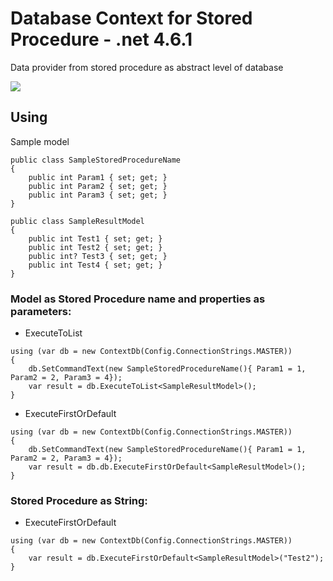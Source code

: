 # Database Context for Stored Procedure - .net 4.6.1
Data provider from stored procedure as abstract level of database 

![](https://sqlmentalist.files.wordpress.com/2011/08/image.png)

## Using
Sample model
```
public class SampleStoredProcedureName
{
    public int Param1 { set; get; }
    public int Param2 { set; get; }
    public int Param3 { set; get; }
}

public class SampleResultModel
{
    public int Test1 { set; get; }
    public int Test2 { set; get; }
    public int? Test3 { set; get; }
    public int Test4 { set; get; }
}
```

### Model as Stored Procedure name and properties as parameters:

- ExecuteToList
```
using (var db = new ContextDb(Config.ConnectionStrings.MASTER))
{
    db.SetCommandText(new SampleStoredProcedureName(){ Param1 = 1, Param2 = 2, Param3 = 4});
    var result = db.ExecuteToList<SampleResultModel>();
}
```

- ExecuteFirstOrDefault
```
using (var db = new ContextDb(Config.ConnectionStrings.MASTER))
{
    db.SetCommandText(new SampleStoredProcedureName(){ Param1 = 1, Param2 = 2, Param3 = 4});
    var result = db.db.ExecuteFirstOrDefault<SampleResultModel>();
}
```

### Stored Procedure as String:

- ExecuteFirstOrDefault
```
using (var db = new ContextDb(Config.ConnectionStrings.MASTER))
{
    var result = db.ExecuteFirstOrDefault<SampleResultModel>("Test2");
}
```
